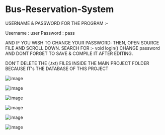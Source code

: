 # Bus-Reservation-System

USERNAME & PASSWORD FOR THE PROGRAM :-

Username : user
Password : pass

AND IF YOU WISH TO CHANGE YOUR PASSWORD:
THEN, OPEN SOURCE FILE AND SCROLL DOWN. SEARCH FOR :- void login()
CHANGE password AND DONT FORGET TO SAVE & COMPILE IT AFTER EDITING.

DON'T DELETE THE (.txt) FILES INSIDE THE MAIN PROJECT FOLDER
BECAUSE IT's THE DATABASE OF THIS PROJECT

![image](https://github.com/user-attachments/assets/9eefadb7-e9a9-49b2-a416-46bd695205e7)

![image](https://github.com/user-attachments/assets/aed0c5f9-7ad9-4ea3-bfde-efd14af9c9ce)

![image](https://github.com/user-attachments/assets/a854e46e-5a9b-47dd-a68b-1a79692a9e54)

![image](https://github.com/user-attachments/assets/2ac96f40-1277-44b4-9025-070978374101)

![image](https://github.com/user-attachments/assets/9870ac0f-f6bb-4712-b61d-ba6578c0ed31)

![image](https://github.com/user-attachments/assets/d215c840-8ac9-41e0-b7c3-eac6ae559066)


